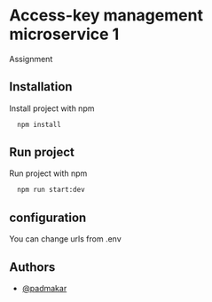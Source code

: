 
# Access-key management microservice 1

Assignment

## Installation

Install project with npm

```bash
  npm install  
```


## Run project

Run project with npm
```bash
  npm run start:dev  
```

## configuration
You can change urls from .env

## Authors

- [@padmakar](https://www.github.com/padmakarkasture)

